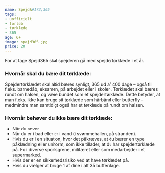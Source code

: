```yaml
---
name: Spejd&#173;365
tags:
- uofficielt
- forløb
- tørklæde
- 365
age: 6+
image: spejd365.jpg
price: 20
---
```

For at tage Spejd365 skal spejderen gå med spejdertørklæde i et år.

### Hvornår skal du bære dit tørklæde:
Spejdertørklædet skal altid bæres synligt, 365 ud af 400 dage – også til f.eks. barnedåb, eksamen, på arbejdet eller i skolen.
Tørklædet skal bæres rundt om halsen, og være bundet som et spejdertørklæde. Dette betyder, at man f.eks. ikke kan bruge sit tørklæde som hårbånd eller butterfly – medmindre man samtidigt også har et tørklæde på rundt om halsen.

### Hvornår behøver du ikke bære dit tørklæde:
- Når du sover.
- Når du er i bad eller er i vand (i svømmehallen, på stranden).
- Hvis du er i en situation, hvor det påkræves, at du bærer en type påklædning eller uniform, som ikke tillader, at du har spejdertørklæde på. Fx i diverse sportsgrene, militæret eller som medarbejder i et supermarked.
- Hvis der er en sikkerhedsrisiko ved at have tørklædet på.
- Hvis du vælger at bruge 1 af dine i alt 35 bufferdage.
